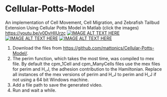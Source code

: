 # Cellular-Potts-Model
An implementation of Cell Movement, Cell Migration, and Zebrafish Tailbud Extension Using Cellular Potts Model in Matlab (click the images)
https://youtu.be/v0DvHIlUrzc
[![IMAGE ALT TEXT HERE](https://img.youtube.com/vi/t275kJ1ukXs/0.jpg)](https://youtu.be/t275kJ1ukXs)
[![IMAGE ALT TEXT HERE](https://img.youtube.com/vi/v0DvHIlUrzc/0.jpg)](https://youtu.be/v0DvHIlUrzc)
[![IMAGE ALT TEXT HERE](https://img.youtube.com/vi/mms8z7odN0E/0.jpg)](https://youtu.be/mms8z7odN0E)

1. Download the files from https://github.com/mattonics/Cellular-Potts-Model/.
2. The perim function, which takes the most time, was compiled to mex file. By default the cpm_1Cell and cpm_ManyCells files use the mex files for perim and H_J, the adhesion contribution to the Hamiltonian. Replace all instances of the mex versions of perim and H_J to perim and H_J if not using a 64 bit Windows machine.
3. Add a file path to save the generated video.
4. Run and wait a while.
